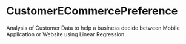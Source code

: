 # CustomerECommercePreference
Analysis of Customer Data to help a business decide between Mobile Application or Website using Linear Regression.
